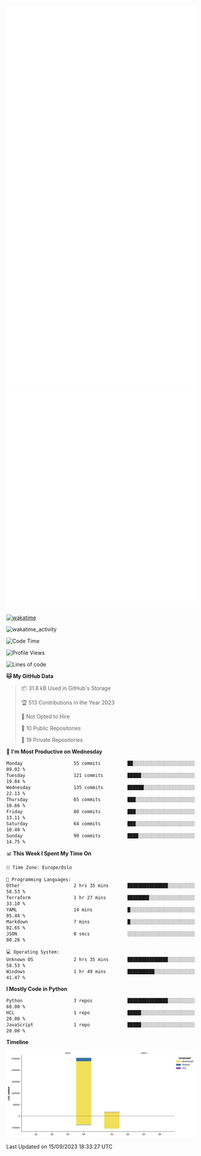![Metrics](/metrics.svg)![Additional metrics](metrics.additional.svg)
----------------------------------------------------------------------------------------------------------------------------------------------------

[![wakatime](https://wakatime.com/badge/user/139c3dc8-b99d-475a-b6b4-e7663d03add8.svg)](https://wakatime.com/@139c3dc8-b99d-475a-b6b4-e7663d03add8)

![wakatime_activity](https://wakatime.com/share/@merca/d0fb6363-0f77-40ae-9525-9b9347ed2e36.svg)

<!--START_SECTION:waka-->
![Code Time](http://img.shields.io/badge/Code%20Time-6%2C753%20hrs%2025%20mins-blue)

![Profile Views](http://img.shields.io/badge/Profile%20Views-0-blue)

![Lines of code](https://img.shields.io/badge/From%20Hello%20World%20I%27ve%20Written-270.4%20thousand%20lines%20of%20code-blue)

**🐱 My GitHub Data** 

> 📦 31.8 kB Used in GitHub's Storage 
 > 
> 🏆 513 Contributions in the Year 2023
 > 
> 🚫 Not Opted to Hire
 > 
> 📜 10 Public Repositories 
 > 
> 🔑 19 Private Repositories 
 > 
📅 **I'm Most Productive on Wednesday** 

```text
Monday                   55 commits          ██░░░░░░░░░░░░░░░░░░░░░░░   09.02 % 
Tuesday                  121 commits         █████░░░░░░░░░░░░░░░░░░░░   19.84 % 
Wednesday                135 commits         ██████░░░░░░░░░░░░░░░░░░░   22.13 % 
Thursday                 65 commits          ███░░░░░░░░░░░░░░░░░░░░░░   10.66 % 
Friday                   80 commits          ███░░░░░░░░░░░░░░░░░░░░░░   13.11 % 
Saturday                 64 commits          ███░░░░░░░░░░░░░░░░░░░░░░   10.49 % 
Sunday                   90 commits          ████░░░░░░░░░░░░░░░░░░░░░   14.75 % 
```


📊 **This Week I Spent My Time On** 

```text
🕑︎ Time Zone: Europe/Oslo

💬 Programming Languages: 
Other                    2 hrs 35 mins       ███████████████░░░░░░░░░░   58.53 % 
Terraform                1 hr 27 mins        ████████░░░░░░░░░░░░░░░░░   33.10 % 
YAML                     14 mins             █░░░░░░░░░░░░░░░░░░░░░░░░   05.44 % 
Markdown                 7 mins              █░░░░░░░░░░░░░░░░░░░░░░░░   02.65 % 
JSON                     0 secs              ░░░░░░░░░░░░░░░░░░░░░░░░░   00.28 % 

💻 Operating System: 
Unknown OS               2 hrs 35 mins       ███████████████░░░░░░░░░░   58.53 % 
Windows                  1 hr 49 mins        ██████████░░░░░░░░░░░░░░░   41.47 % 
```

**I Mostly Code in Python** 

```text
Python                   3 repos             ███████████████░░░░░░░░░░   60.00 % 
HCL                      1 repo              █████░░░░░░░░░░░░░░░░░░░░   20.00 % 
JavaScript               1 repo              █████░░░░░░░░░░░░░░░░░░░░   20.00 % 
```



**Timeline**

![Lines of Code chart](https://raw.githubusercontent.com/merca/merca/current/assets/bar_graph.png)


 Last Updated on 15/09/2023 18:33:27 UTC
<!--END_SECTION:waka-->
